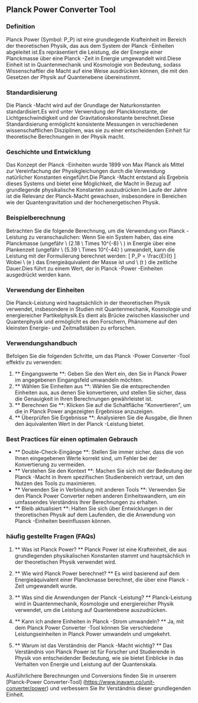 ## Planck Power Converter Tool

### Definition
Planck Power (Symbol: P_P) ist eine grundlegende Krafteinheit im Bereich der theoretischen Physik, das aus dem System der Planck -Einheiten abgeleitet ist.Es repräsentiert die Leistung, die der Energie einer Planckmasse über eine Planck -Zeit in Energie umgewandelt wird.Diese Einheit ist in Quantenmechanik und Kosmologie von Bedeutung, sodass Wissenschaftler die Macht auf eine Weise ausdrücken können, die mit den Gesetzen der Physik auf Quantenebene übereinstimmt.

### Standardisierung
Die Planck -Macht wird auf der Grundlage der Naturkonstanten standardisiert.Es wird unter Verwendung der Planckkonstante, der Lichtgeschwindigkeit und der Gravitationskonstante berechnet.Diese Standardisierung ermöglicht konsistente Messungen in verschiedenen wissenschaftlichen Disziplinen, was sie zu einer entscheidenden Einheit für theoretische Berechnungen in der Physik macht.

### Geschichte und Entwicklung
Das Konzept der Planck -Einheiten wurde 1899 von Max Planck als Mittel zur Vereinfachung der Physikgleichungen durch die Verwendung natürlicher Konstanten eingeführt.Die Planck -Macht entstand als Ergebnis dieses Systems und bietet eine Möglichkeit, die Macht in Bezug auf grundlegende physikalische Konstanten auszudrücken.Im Laufe der Jahre ist die Relevanz der Planck-Macht gewachsen, insbesondere in Bereichen wie der Quantengravitation und der hochenergetischen Physik.

### Beispielberechnung
Betrachten Sie die folgende Berechnung, um die Verwendung von Planck -Leistung zu veranschaulichen:
Wenn Sie ein System haben, das eine Planckmasse (ungefähr \ (2.18 \ Times 10^{-8} \ \) in Energie über eine Plankenzeit (ungefähr \ (5.39 \ Times 10^{-44} \) umwandelt, kann die Leistung mit der Formulierung berechnet werden:
\[ P_P = \frac{E}{t} \]
Wobei \ (e \) das Energieäquivalent der Masse ist und \ (t \) die zeitliche Dauer.Dies führt zu einem Wert, der in Planck -Power -Einheiten ausgedrückt werden kann.

### Verwendung der Einheiten
Die Planck-Leistung wird hauptsächlich in der theoretischen Physik verwendet, insbesondere in Studien mit Quantenmechanik, Kosmologie und energiereicher Partikelphysik.Es dient als Brücke zwischen klassischer und Quantenphysik und ermöglicht es den Forschern, Phänomene auf den kleinsten Energie- und Zeitmaßstäben zu erforschen.

### Verwendungshandbuch
Befolgen Sie die folgenden Schritte, um das Planck -Power Converter -Tool effektiv zu verwenden:
1. ** Eingangswerte **: Geben Sie den Wert ein, den Sie in Planck Power im angegebenen Eingangsfeld umwandeln möchten.
2. ** Wählen Sie Einheiten aus **: Wählen Sie die entsprechenden Einheiten aus, aus denen Sie konvertieren, und stellen Sie sicher, dass die Genauigkeit in Ihren Berechnungen gewährleistet ist.
3. ** Berechnen Sie **: Klicken Sie auf die Schaltfläche "Konvertieren", um die in Planck Power angezeigten Ergebnisse anzuzeigen.
4. ** Überprüfen Sie Ergebnisse **: Analysieren Sie die Ausgabe, die Ihnen den äquivalenten Wert in der Planck -Leistung bietet.

### Best Practices für einen optimalen Gebrauch
- ** Double-Check-Eingänge **: Stellen Sie immer sicher, dass die von Ihnen eingegebenen Werte korrekt sind, um Fehler bei der Konvertierung zu vermeiden.
- ** Verstehen Sie den Kontext **: Machen Sie sich mit der Bedeutung der Planck -Macht in Ihrem spezifischen Studienbereich vertraut, um den Nutzen des Tools zu maximieren.
- ** Verwenden Sie in Verbindung mit anderen Tools **: Verwenden Sie den Planck Power Converter neben anderen Einheitswandlern, um ein umfassendes Verständnis Ihrer Berechnungen zu erhalten.
- ** Bleib aktualisiert **: Halten Sie sich über Entwicklungen in der theoretischen Physik auf dem Laufenden, die die Anwendung von Planck -Einheiten beeinflussen können.

### häufig gestellte Fragen (FAQs)

1. ** Was ist Planck Power? **
Planck Power ist eine Krafteinheit, die aus grundlegenden physikalischen Konstanten stammt und hauptsächlich in der theoretischen Physik verwendet wird.

2. ** Wie wird Planck Power berechnet? **
Es wird basierend auf dem Energieäquivalent einer Planckmasse berechnet, die über eine Planck -Zeit umgewandelt wurde.

3. ** Was sind die Anwendungen der Planck -Leistung? **
Planck-Leistung wird in Quantenmechanik, Kosmologie und energiereicher Physik verwendet, um die Leistung auf Quantenebene auszudrücken.

4. ** Kann ich andere Einheiten in Planck -Strom umwandeln? **
Ja, mit dem Planck Power Converter -Tool können Sie verschiedene Leistungseinheiten in Planck Power umwandeln und umgekehrt.

5. ** Warum ist das Verständnis der Planck -Macht wichtig? **
Das Verständnis von Planck Power ist für Forscher und Studierende in Physik von entscheidender Bedeutung, wie sie bietet Einblicke in das Verhalten von Energie und Leistung auf der Quantenskala.

Ausführlichere Berechnungen und Conversions finden Sie in unserem [Planck-Power Converter-Tool] (https://www.inayam.co/unit-converter/power) und verbessern Sie Ihr Verständnis dieser grundlegenden Einheit.
